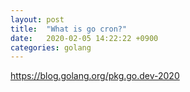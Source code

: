 ```yaml
---
layout: post
title:  "What is go cron?"
date:   2020-02-05 14:22:22 +0900
categories: golang
---
```

https://blog.golang.org/pkg.go.dev-2020